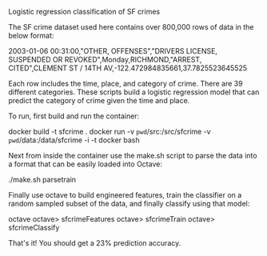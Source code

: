 Logistic regression classification of SF crimes

The SF crime dataset used here contains over 800,000 rows of data in the below
format:

2003-01-06 00:31:00,"OTHER, OFFENSES","DRIVERS LICENSE, SUSPENDED OR REVOKED",Monday,RICHMOND,"ARREST, CITED",CLEMENT ST / 14TH AV,-122.472984835661,37.7825523645525

Each row includes the time, place, and category of crime. There are 39 different
categories. These scripts build a logistic regression model that can predict the
category of crime given the time and place.

To run, first build and run the container:

   docker build -t sfcrime .
   docker run -v `pwd`/src:/src/sfcrime -v `pwd`/data:/data/sfcrime -i -t docker bash

Next from inside the container use the make.sh script to parse the data into a
format that can be easily loaded into Octave:

   ./make.sh parsetrain

Finally use octave to build engineered features, train the classifier on a
random sampled subset of the data, and finally classify using that model:

   octave
   octave> sfcrimeFeatures
   octave> sfcrimeTrain
   octave> sfcrimeClassify

That's it! You should get a 23% prediction accuracy.
